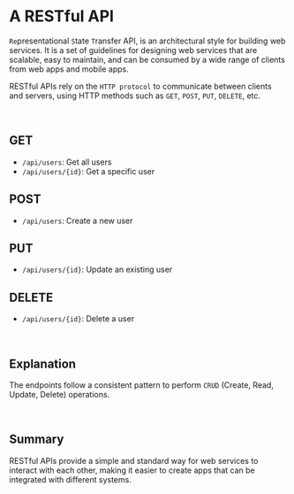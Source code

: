 # A RESTful API
`Re`presentational `S`tate `T`ransfer API, is an architectural style for building web services. It is a set of guidelines for designing web services that are scalable, easy to maintain, and can be consumed by a wide range of clients from web apps and mobile apps.

RESTful APIs rely on the `HTTP protocol` to communicate between clients and servers, using HTTP methods such as `GET`, `POST`, `PUT`, `DELETE`, etc. 

<br>

## GET
* `/api/users`: Get all users
* `/api/users/{id}`: Get a specific user

## POST
* `/api/users`: Create a new user

## PUT
* `/api/users/{id}`: Update an existing user

## DELETE
* `/api/users/{id}`: Delete a user

<br>

## Explanation
The endpoints follow a consistent pattern to perform `CRUD` (Create, Read, Update, Delete) operations. 

<br>

## Summary
RESTful APIs provide a simple and standard way for web services to interact with each other, making it easier to create apps that can be integrated with different systems.